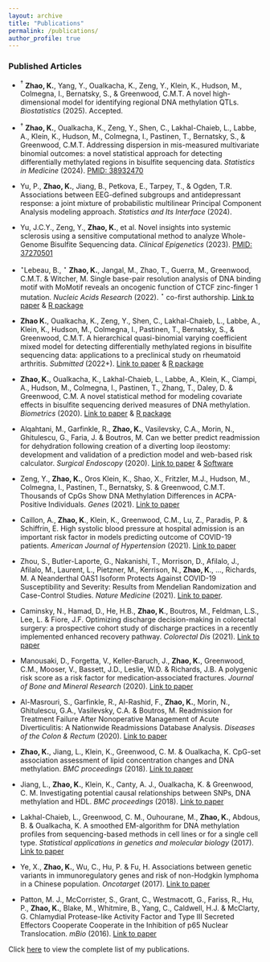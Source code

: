 ```yaml
---
layout: archive
title: "Publications"
permalink: /publications/
author_profile: true
---
```


### Published Articles

- $^\dagger$ **Zhao, K.**, Yang, Y., Oualkacha, K., Zeng, Y., Klein, K., Hudson, M., Colmegna, I., Bernatsky, S., & Greenwood, C.M.T. A novel high-dimensional model for identifying regional DNA methylation QTLs. *Biostatistics* (2025). Accepted.  

- $^\dagger$ **Zhao, K.**, Oualkacha, K., Zeng, Y., Shen, C., Lakhal-Chaieb, L., Labbe, A., Klein, K., Hudson, M., Colmegna, I., Pastinen, T., Bernatsky, S., & Greenwood, C.M.T. Addressing dispersion in mis-measured multivariate binomial outcomes: a novel statistical approach for detecting differentially methylated regions in bisulfite sequencing data. *Statistics in Medicine* (2024). [PMID: 38932470](https://pubmed.ncbi.nlm.nih.gov/38932470/)  

- Yu, P., **Zhao, K.**, Jiang, B., Petkova, E., Tarpey, T., & Ogden, T.R. Associations between EEG-defined subgroups and antidepressant response: a joint mixture of probabilistic multilinear Principal Component Analysis modeling approach. *Statistics and Its Interface* (2024).  

- Yu, J.C.Y., Zeng, Y., **Zhao, K.**, et al. Novel insights into systemic sclerosis using a sensitive computational method to analyze Whole-Genome Bisulfite Sequencing data. *Clinical Epigenetics* (2023). [PMID: 37270501](https://pubmed.ncbi.nlm.nih.gov/37270501/)  

- $^\star$Lebeau, B., $^\star$ **Zhao, K.**, Jangal, M., Zhao, T., Guerra, M., Greenwood, C.M.T. &  Witcher, M.  Single base-pair resolution analysis of DNA binding motif with MoMotif reveals an oncogenic function of CTCF zinc-finger 1 mutation. *Nucleic Acids Research* (2022). $^\star$ co-first authorship. [Link to paper](https://academic.oup.com/nar/article/50/15/8441/6659876?login=false) & [R package](https://github.com/kaiqiong/MoMotif)

- **Zhao K.**, Oualkacha, K., Zeng, Y., Shen, C., Lakhal-Chaieb, L., Labbe, A., Klein, K.,  Hudson, M., Colmegna, I., Pastinen, T., Bernatsky, S., & Greenwood, C.M.T.  A hierarchical quasi-binomial varying coefficient mixed model for detecting differentially methylated regions in bisulfite sequencing data: applications to a preclinical study on rheumatoid arthritis.   *Submitted* (2022+). [Link to paper](https://arxiv.org/abs/2101.07374) & [R package](https://github.com/kaiqiong/SOMNiBUS) 

- **Zhao, K.**,  Oualkacha, K., Lakhal-Chaieb, L., Labbe, A., Klein, K., Ciampi, A., Hudson, M., Colmegna, I., Pastinen, T., Zhang, T., Daley, D. & Greenwood, C.M. A novel statistical method for modeling covariate effects in bisulfite sequencing derived measures of DNA methylation. *Biometrics* (2020). [Link to paper](https://onlinelibrary.wiley.com/doi/full/10.1111/biom.13307) & [R package](https://github.com/kaiqiong/SOMNiBUS)

- Alqahtani, M., Garfinkle, R., **Zhao, K.**, Vasilevsky, C.A., Morin, N., Ghitulescu, G., Faria, J. &  Boutros, M. Can we better predict readmission for dehydration following creation of a diverting loop ileostomy: development and validation of a prediction model and web-based risk calculator. *Surgical Endoscopy* (2020). [Link to paper](https://link.springer.com/article/10.1007%2Fs00464-019-07069-2) & [Software](https://kaiqiong.shinyapps.io/dehydration_app/)

	
- Zeng, Y., **Zhao, K.**, Oros Klein, K., Shao, X., Fritzler, M.J., Hudson, M., Colmegna, I., Pastinen, T., Bernatsky, S. & Greenwood, C.M.T. Thousands of CpGs Show DNA Methylation Differences in ACPA-Positive Individuals. *Genes* (2021). [Link to paper](https://www.mdpi.com/2073-4425/12/9/1349)

- Caillon, A., **Zhao, K**., Klein, K., Greenwood, C.M., Lu, Z., Paradis, P. &  Schiffrin, E.
	 High systolic blood pressure at hospital admission is an important risk factor in models predicting outcome of COVID-19 patients. *American Journal of Hypertension* (2021). [Link to paper](https://academic.oup.com/ajh/advance-article/doi/10.1093/ajh/hpaa225/6056792) 
	
- Zhou, S., Butler-Laporte, G., Nakanishi, T., Morrison, D., Afilalo, J., Afilalo, M., Laurent, L., Pietzner, M., Kerrison, N., **Zhao, K**., ..., Richards, M.  A Neanderthal OAS1 Isoform Protects Against COVID-19 Susceptibility and Severity: Results from Mendelian Randomization and Case-Control Studies. *Nature Medicine* (2021). [Link to paper](https://www.nature.com/articles/s41591-021-01281-1).
	
- Caminsky, N., Hamad, D., He, H.B., **Zhao, K**., Boutros, M., Feldman, L.S., Lee, L. & Fiore, J.F. Optimizing discharge decision-making in colorectal surgery: a prospective cohort study of discharge practices in a recently implemented enhanced recovery pathway. *Colorectal Dis* (2021). [Link to paper](https://doi.org/10.1111/codi.15525)

- Manousaki, D., Forgetta, V., Keller‐Baruch, J., **Zhao, K.**, Greenwood, C.M., Mooser, V., Bassett, J.D., Leslie, W.D. &  Richards, J.B.
	A polygenic risk score as a risk factor for medication‐associated fractures. *Journal of Bone and Mineral Research* (2020). [Link to paper](https://asbmr.onlinelibrary.wiley.com/doi/abs/10.1002/jbmr.4104) 
	
- Al-Masrouri, S., Garfinkle, R., Al-Rashid, F., **Zhao, K.**, Morin, N., Ghitulescu, G.A., Vasilevsky, C.A. &  Boutros, M.
	Readmission for Treatment Failure After Nonoperative Management of Acute Diverticulitis: A Nationwide Readmissions Database Analysis. *Diseases of the Colon & Rectum* (2020). [Link to paper](https://journals.lww.com/dcrjournal/Abstract/2020/02000/Readmission_for_Treatment_Failure_After.13.aspx)

- **Zhao, K.**, Jiang, L., Klein, K., Greenwood, C. M. &  Oualkacha, K.
	 CpG-set association assessment of lipid concentration changes and DNA methylation. *BMC proceedings* (2018). [Link to paper](https://bmcproc.biomedcentral.com/articles/10.1186/s12919-018-0127-8)

-	Jiang, L., **Zhao, K.**, Klein, K., Canty, A. J., Oualkacha, K. &  Greenwood, C. M.
	Investigating potential causal relationships between SNPs, DNA methylation and HDL. *BMC proceedings* (2018). [Link to paper](https://bmcproc.biomedcentral.com/articles/10.1186/s12919-018-0117-x)

-	Lakhal-Chaieb, L., Greenwood, C. M., Ouhourane, M., **Zhao, K.**, Abdous, B. &  Oualkacha, K. 
	A smoothed EM-algorithm for DNA methylation profiles from sequencing-based methods in cell lines or for a single cell type. *Statistical applications in genetics and molecular biology* (2017). [Link to paper](https://www.degruyter.com/view/journals/sagmb/16/5-6/article-p313.xml)	
	
- Ye, X., **Zhao, K.**, Wu, C., Hu, P. &  Fu, H.
    Associations between genetic variants in immunoregulatory genes and risk of non-Hodgkin lymphoma in a Chinese population. *Oncotarget* (2017). [Link to paper](https://www.oncotarget.com/article/14426/text/)	
    
- Patton, M. J., McCorrister, S.,  Grant, C., Westmacott, G., Fariss, R.,  Hu, P., **Zhao, K.**, Blake, M.,  Whitmire, B.,  Yang, C.,  Caldwell, H.J. &  McClarty, G. 
    Chlamydial Protease-like Activity Factor and Type III Secreted Effectors Cooperate Cooperate in the Inhibition of p65 Nuclear Translocation. *mBio* (2016). [Link to paper](https://mbio.asm.org/content/7/5/e01427-16)	

Click [here](https://scholar.google.com/citations?user=zhFr2gMAAAAJ&hl=en) to view the complete list of my publications.
